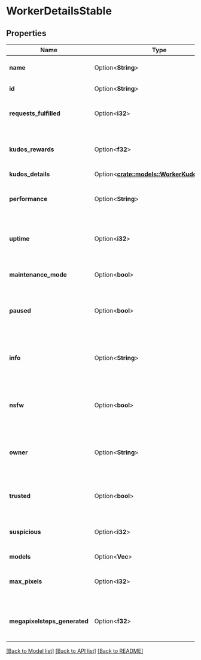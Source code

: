 # WorkerDetailsStable

## Properties

Name | Type | Description | Notes
------------ | ------------- | ------------- | -------------
**name** | Option<**String**> | The Name given to this worker. | [optional]
**id** | Option<**String**> | The UUID of this worker. | [optional]
**requests_fulfilled** | Option<**i32**> | How many images this worker has generated. | [optional]
**kudos_rewards** | Option<**f32**> | How many Kudos this worker has been rewarded in total. | [optional]
**kudos_details** | Option<[**crate::models::WorkerKudosDetails**](WorkerKudosDetails.md)> |  | [optional]
**performance** | Option<**String**> | The average performance of this worker in human readable form. | [optional]
**uptime** | Option<**i32**> | The amount of seconds this worker has been online for this Horde. | [optional]
**maintenance_mode** | Option<**bool**> | When True, this worker will not pick up any new requests | [optional]
**paused** | Option<**bool**> | (Privileged) When True, this worker not be given any new requests. | [optional]
**info** | Option<**String**> | Extra information or comments about this worker provided by its owner. | [optional]
**nsfw** | Option<**bool**> | Whether this worker can generate NSFW requests or not. | [optional][default to false]
**owner** | Option<**String**> | Privileged or public if the owner has allowed it. The alias of the owner of this worker. | [optional]
**trusted** | Option<**bool**> | The worker is trusted to return valid generations. | [optional]
**suspicious** | Option<**i32**> | (Privileged) How much suspicion this worker has accumulated | [optional]
**models** | Option<**Vec<String>**> |  | [optional]
**max_pixels** | Option<**i32**> | The maximum pixels in resolution this workr can generate | [optional]
**megapixelsteps_generated** | Option<**f32**> | How many megapixelsteps this worker has generated until now | [optional]

[[Back to Model list]](../README.md#documentation-for-models) [[Back to API list]](../README.md#documentation-for-api-endpoints) [[Back to README]](../README.md)


